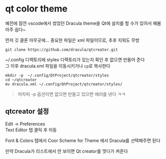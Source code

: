 # qt color theme
예전에 잠깐 vscode에서 썼었던 Dracula theme을 Qt에 설치를 할 수가 있어서 해봄   
아주 쉽다~   

먼저 깃 클론 아무곳에... 중요한 파일은 xml 파일이므로, 추후 지워도 무방
```
git clone https://github.com/dracula/qtcreator.git
```

~/.config 디렉토리에 styles 디렉토리가 있는지 확인 후 없으면 만들어 준다  
그 이후 dracula.xml 파일을 이동시키거나 `cp`로 복사한다


```
mkdir -p  ~/.config/QtProject/qtcreator/styles
cd ~/qtcreator
mv dracula.xml ~/.config/QtProject/qtcreator/styles/
```

> 어차피 -p 옵션이면 없으면 만들고 있으면 에러를 낸다 ㅋㅋ 


## qtcreator 설정
Edit -> Preferences   
Text Editor 탭 클릭 후 이동   

Font & Colors 탭에서 Coor Scheme for Theme 에서 Dracula를 선택해주면 된다   

만약 Dracula가 리스트에서 안 보이면 Qt creator를 껏다가 켜준다   

